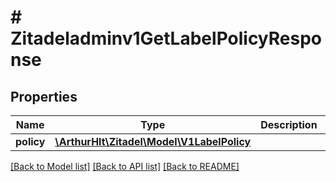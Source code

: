 # # Zitadeladminv1GetLabelPolicyResponse

## Properties

Name | Type | Description | Notes
------------ | ------------- | ------------- | -------------
**policy** | [**\ArthurHlt\Zitadel\Model\V1LabelPolicy**](V1LabelPolicy.md) |  | [optional]

[[Back to Model list]](../../README.md#models) [[Back to API list]](../../README.md#endpoints) [[Back to README]](../../README.md)
